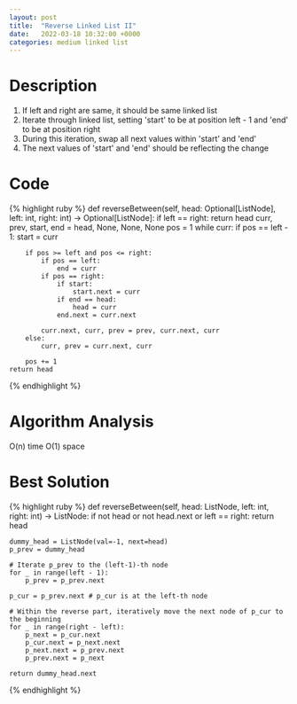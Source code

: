 ```yaml
---
layout: post
title:  "Reverse Linked List II"
date:   2022-03-18 10:32:00 +0000
categories: medium linked list
---
```

# Description
1. If left and right are same, it should be same linked list
2. Iterate through linked list, setting 'start' to be at position left - 1 and 'end' to be at position right
3. During this iteration, swap all next values within 'start' and 'end'
4. The next values of 'start' and 'end' should be reflecting the change

# Code
{% highlight ruby %}
def reverseBetween(self, head: Optional[ListNode], left: int, right: int) -> Optional[ListNode]:
    if left == right:
        return head
    curr, prev, start, end = head, None, None, None
    pos = 1
    while curr:
        if pos == left - 1:
            start = curr
            
        if pos >= left and pos <= right:
            if pos == left:
                end = curr
            if pos == right:
                if start:
                    start.next = curr
                if end == head:
                    head = curr
                end.next = curr.next
            
            curr.next, curr, prev = prev, curr.next, curr
        else:
            curr, prev = curr.next, curr
        
        pos += 1
    return head
{% endhighlight %}

# Algorithm Analysis
O(n) time
O(1) space

# Best Solution
{% highlight ruby %}
def reverseBetween(self, head: ListNode, left: int, right: int) -> ListNode:
    if not head or not head.next or left == right:
        return head
    
    dummy_head = ListNode(val=-1, next=head)
    p_prev = dummy_head
    
    # Iterate p_prev to the (left-1)-th node
    for _ in range(left - 1):
        p_prev = p_prev.next
        
    p_cur = p_prev.next # p_cur is at the left-th node
    
    # Within the reverse part, iteratively move the next node of p_cur to the beginning
    for _ in range(right - left):
        p_next = p_cur.next
        p_cur.next = p_next.next
        p_next.next = p_prev.next
        p_prev.next = p_next
    
    return dummy_head.next
{% endhighlight %}
